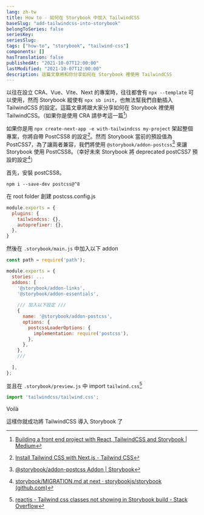 ```yaml
---
lang: zh-tw
title: How to - 如何在 Storybook 中加入 TailwindCSS
baseSlug: "add-tailwindcss-into-storybook"
belongToSeries: false
seriesKey: 
seriesSlug:
tags: ["how-to", "storybook", "tailwind-css"]
components: []
hasTranslation: false
publishedAt: "2021-10-07T12:00:00"
lastModified: "2021-10-07T12:00:00"
description: 這篇文章將和你分享如何在 Storybook 裡使用 TailwindCSS
---
```


以往在設立 CRA、Vue、Vite、Next 的專案時，往往都會有 `npx --template` 可以使用，然而 Storybook 縱使有 `npx sb init`，也無法幫我們自動插入 TailwindCSS 的設定。這篇文章將跟大家分享如何在 Storybook 裡使用 TailwindCSS。（如果你是使用 CRA 請參考這一篇[^1]）

如果你是用 `npx create-next-app -e with-tailwindcss my-project` 架起整個專案，你將自帶 PostCSS8 的設定[^2]。然而 Storybook 當前的預設值為 PostCSS7，為了讓兩者兼容，我們將使用 `@storybook/addon-postcss`[^3] 來讓 Storybook 使用 PostCSS8。（幸好未來 Storybook 將 deprecated postCSS7 預設的設定[^4]）

首先，安裝 postCSS8。

`npm i --save-dev postcss@^8`

在 root folder 創建 postcss.config.js

```js
module.exports = {
  plugins: {
    tailwindcss: {},
    autoprefixer: {},
  },
}
```

然後在 `.storybook/main.js` 中加入以下 addon

```js
const path = require('path');

module.exports = {
  stories: ...
  addons: [
    '@storybook/addon-links',
    '@storybook/addon-essentials',
	
	/// 加入以下設定 ///
    {
      name: '@storybook/addon-postcss',
      options: {
        postcssLoaderOptions: {
          implementation: require('postcss'),
        },
      },
    },
	///
	
  ],
};
```

並且在 `.storybook/preview.js` 中 import `tailwind.css`[^5]

```js
import 'tailwindcss/tailwind.css';
```

Voilà

這樣你就成功將 TailwindCSS 導入 Storybook 了


[^1]: [Building a front end project with React, TailwindCSS and Storybook | Medium](https://medium.com/storybookjs/building-a-front-end-project-with-react-tailwindcss-and-storybook-742bdb1417da)
[^2]: [Install Tailwind CSS with Next.js - Tailwind CSS](https://tailwindcss.com/docs/guides/nextjs)
[^3]: [@storybook/addon-postcss Addon | Storybook](https://storybook.js.org/addons/@storybook/addon-postcss)
[^4]: [storybook/MIGRATION.md at next · storybookjs/storybook (github.com)](https://github.com/storybookjs/storybook/blob/next/MIGRATION.md#from-version-61x-to-620)
[^5]:[reactjs - Tailwind css classes not showing in Storybook build - Stack Overflow](https://stackoverflow.com/questions/68020712/tailwind-css-classes-not-showing-in-storybook-build)